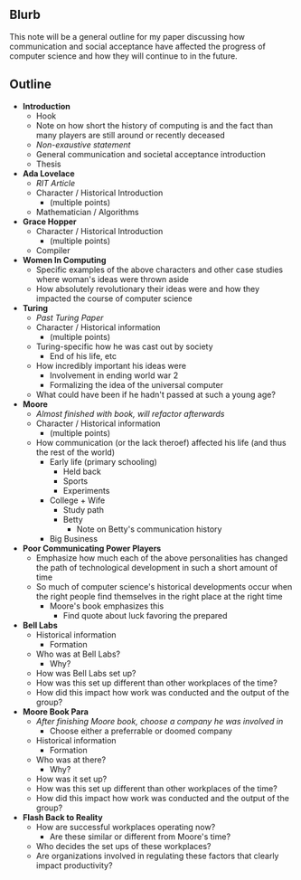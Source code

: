 ## Blurb
This note will be a general outline for my paper discussing how communication and social acceptance have affected the progress of computer science and how they will continue to in the future.

## Outline
- **Introduction**
	- Hook
	- Note on how short the history of computing is and the fact than many players are still around or recently deceased
	- *Non-exaustive statement* 
	- General communication and societal acceptance introduction
	- Thesis
- **Ada Lovelace**
	- *RIT Article*
	- Character / Historical Introduction
		- (multiple points)
	- Mathematician / Algorithms
- **Grace Hopper**
	- Character / Historical Introduction 
		- (multiple points)
	- Compiler
- **Women In Computing**
	- Specific examples of the above characters and other case studies where woman's ideas were thrown aside
	- How absolutely revolutionary their ideas were and how they impacted the course of computer science
- **Turing**
	- *Past Turing Paper*
	- Character / Historical information
		- (multiple points)
	- Turing-specific how he was cast out by society
		- End of his life, etc
	- How incredibly important his ideas were 
		- Involvement in ending world war 2
		- Formalizing the idea of the universal computer
	- What could have been if he hadn't passed at such a young age?
- **Moore**
	- *Almost finished with book, will refactor afterwards*
	- Character / Historical information
		- (multiple points)
	- How communication (or the lack theroef) affected his life (and thus the rest of the world)
		- Early life (primary schooling)
			- Held back
			- Sports
			- Experiments
		- College + Wife
			- Study path
			- Betty
				- Note on Betty's communication history
		- Big Business
- **Poor Communicating Power Players**
	- Emphasize how much each of the above personalities has changed the path of technological development in such a short amount of time
	- So much of computer science's historical developments occur when the right people find themselves in the right place at the right time
		- Moore's book emphasizes this
			- Find quote about luck favoring the prepared
- **Bell Labs**
	- Historical information
		- Formation
	- Who was at Bell Labs?
		- Why?
	- How was Bell Labs set up?
	- How was this set up different than other workplaces of the time?
	- How did this impact how work was conducted and the output of the group?
- **Moore Book Para**
	- *After finishing Moore book, choose a company he was involved in*
		- Choose either a preferrable or doomed company
	- Historical information
		- Formation
	- Who was at there?
		- Why?
	- How was it set up?
	- How was this set up different than other workplaces of the time?
	- How did this impact how work was conducted and the output of the group?
- **Flash Back to Reality**
	- How are successful workplaces operating now?
		- Are these similar or different from Moore's time?
	- Who decides the set ups of these workplaces?
	- Are organizations involved in regulating these factors that clearly impact productivity?
